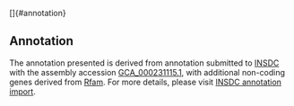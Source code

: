 []{#annotation}

Annotation
----------

The annotation presented is derived from annotation submitted to
[INSDC](http://www.insdc.org) with the assembly accession
[GCA\_000231115.1](http://www.ebi.ac.uk/ena/data/view/GCA_000231115.1),
with additional non-coding genes derived from
[Rfam](http://rfam.xfam.org/). For more details, please visit [INSDC
annotation
import](http://ensemblgenomes.org/info/data/insdc_annotation).
